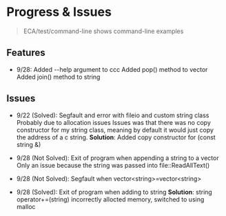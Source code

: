 # Progress & Issues

> ECA/test/command-line shows command-line examples

## Features

- 9/28: Added --help argument to ccc
        Added pop() method to vector
        Added join() method to string

## Issues

- 9/22 (Solved): Segfault and error with fileio and custom string class
    Probably due to allocation issues
    Issues was that there was no copy constructor for my string class, meaning by default it would just copy the address of a c string.
    **Solution**: Added copy constructor for (const string &)

- 9/28 (Not Solved): Exit of program when appending a string to a vector
    Only an issue because the string was passed into file::ReadAllText()

- 9/28 (Not Solved): Segfault when vector\<string\>=vector\<string\>

- 9/28 (Solved): Exit of program when adding to string
    **Solution**: string operator+=(string) incorrectly allocted memory, switched to using malloc
